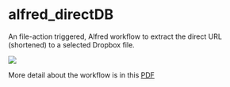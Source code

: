 # alfred_directDB
An file-action triggered, Alfred workflow to extract the direct URL (shortened) to a selected Dropbox file. 

![](https://github.com/woodwerk/alfred_directDB/blob/master/alfred_directDB.jpg?raw=true)

More detail about the workflow is in this [PDF](https://github.com/woodwerk/alfred_directDB/blob/master/alfred_directDB.pdf)

